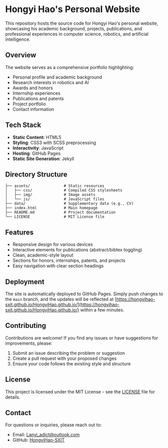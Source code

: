 # Hongyi Hao's Personal Website

This repository hosts the source code for Hongyi Hao's personal website, showcasing his academic background, projects, publications, and professional experiences in computer science, robotics, and artificial intelligence.

## Overview

The website serves as a comprehensive portfolio highlighting:
- Personal profile and academic background
- Research interests in robotics and AI
- Awards and honors
- Internship experiences
- Publications and patents
- Project portfolio
- Contact information

## Tech Stack

- **Static Content**: HTML5
- **Styling**: CSS3 with SCSS preprocessing
- **Interactivity**: JavaScript
- **Hosting**: GitHub Pages
- **Static Site Generation**: Jekyll

## Directory Structure

```
├── assets/               # Static resources
│   ├── css/              # Compiled CSS stylesheets
│   ├── img/              # Image assets
│   └── js/               # JavaScript files
├── data/                 # Supplementary data (e.g., CV)
├── index.html            # Main homepage
├── README.md             # Project documentation
└── LICENSE               # MIT License file
```

## Features

- Responsive design for various devices
- Interactive elements for publications (abstract/bibtex toggling)
- Clean, academic-style layout
- Sections for honors, internships, patents, and projects
- Easy navigation with clear section headings

## Deployment

The site is automatically deployed to GitHub Pages. Simply push changes to the `main` branch, and the updates will be reflected at [https://hongyihao-sxit.github.io/HongyiHao.github.io/](https://hongyihao-sxit.github.io/HongyiHao.github.io/) within a few minutes.

## Contributing

Contributions are welcome! If you find any issues or have suggestions for improvements, please:
1. Submit an issue describing the problem or suggestion
2. Create a pull request with your proposed changes
3. Ensure your code follows the existing style and structure

## License

This project is licensed under the MIT License - see the [LICENSE](LICENSE) file for details.

## Contact

For questions or inquiries, please reach out to:
- Email: Lanyi_adict@outlook.com
- GitHub: [HongyiHao-SXIT](https://github.com/HongyiHao-SXIT)
